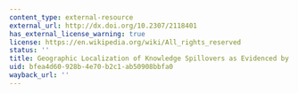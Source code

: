 ```yaml
---
content_type: external-resource
external_url: http://dx.doi.org/10.2307/2118401
has_external_license_warning: true
license: https://en.wikipedia.org/wiki/All_rights_reserved
status: ''
title: Geographic Localization of Knowledge Spillovers as Evidenced by Patent Citations
uid: bfea4d60-928b-4e70-b2c1-ab50908bbfa0
wayback_url: ''
---
```

